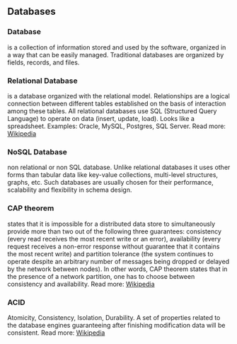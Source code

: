 ## **Databases**

### **Database**

is a collection of information stored and used by the software, organized in a way that can be easily managed. Traditional databases are organized by fields, records, and files.

### **Relational Database**

is a database organized with the relational model. Relationships are a logical connection between different tables established on the basis of interaction among these tables. All relational databases use SQL \(Structured Query Language\) to operate on data \(insert, update, load\). Looks like a spreadsheet. Examples: Oracle, MySQL, Postgres, SQL Server. Read more:[ Wikipedia](https://en.wikipedia.org/wiki/Relational_database)

### **NoSQL Database**

non relational or non SQL database. Unlike relational databases it uses other forms than tabular data like key-value collections, multi-level structures, graphs, etc. Such databases are usually chosen for their performance, scalability and flexibility in schema design.

### **CAP theorem**

states that it is impossible for a distributed data store to simultaneously provide more than two out of the following three guarantees: consistency \(every read receives the most recent write or an error\), availability \(every request receives a non-error response without guarantee that it contains the most recent write\) and partition tolerance \(the system continues to operate despite an arbitrary number of messages being dropped or delayed by the network between nodes\). In other words, CAP theorem states that in the presence of a network partition, one has to choose between consistency and availability. Read more: [Wikipedia](https://en.wikipedia.org/wiki/CAP_theorem)

### **ACID**

Atomicity, Consistency, Isolation, Durability. A set of properties related to the database engines guaranteeing after finishing modification data will be consistent. Read more: [Wikipedia](https://en.wikipedia.org/wiki/ACID)

